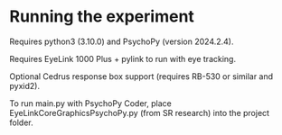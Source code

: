 # Running the experiment

Requires python3 (3.10.0) and PsychoPy (version 2024.2.4).

Requires EyeLink 1000 Plus + pylink to run with eye tracking. 

Optional Cedrus response box support (requires RB-530 or similar and pyxid2). 

To run main.py with PsychoPy Coder, place EyeLinkCoreGraphicsPsychoPy.py (from SR research) into the project folder. 



